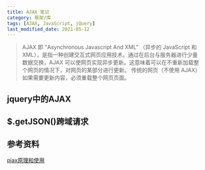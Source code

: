 ```yaml
---
title: AJAX 笔记
category: 框架/库
tags: [AJAX, JavaScript, jQuery]
last_modified_date: 2021-05-12
---
```


> AJAX 即 "Asynchronous Javascript And XML" （异步的 JavaScript 和 XML），是指一种创建交互式网页应用技术。通过在后台与服务器进行少量数据交换，AJAX 可以使网页实现异步更新。这意味着可以在不重新加载整个网页的情况下，对网页的某部分进行更新。
传统的网页（不使用 AJAX）如果需要更新内容，必须重载整个网页页面。

## jquery中的AJAX

## $.getJSON()跨域请求

## 参考资料

[pjax原理和使用](https://www.jianshu.com/p/f67f2e69d4de)